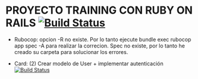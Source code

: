 # PROYECTO TRAINING CON RUBY ON RAILS [![Build Status](https://travis-ci.com/wx-inc-trainings/me-rails.svg?branch=kickoff-api)](https://travis-ci.com/wx-inc-trainings/me-rails)

* Rubocop: opcion -R no existe. Por lo tanto ejecute bundle exec rubocop app spec -A para realizar la correcion. Spec no existe, por lo tanto he creado su carpeta para solucionar los errores.

* Card: (2) Crear modelo de User + implementar autenticación [![Build Status](https://travis-ci.com/wx-inc-trainings/me-rails.svg?branch=auth)](https://travis-ci.com/wx-inc-trainings/me-rails)
